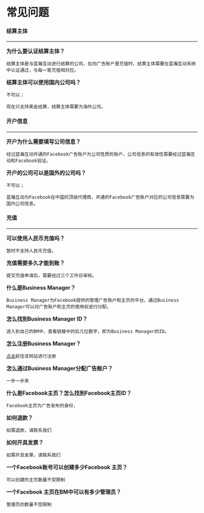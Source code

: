 # 常见问题

#### 结算主体

---

**为什么要认证结算主体？**

`结算主体是与蓝瀚互动进行结算的公司，在向广告账户里充值时，结算主体需要在蓝瀚互动系统中认证通过，与每一笔充值相对应。`

**结算主体可以使用国内公司吗？**

`不可以；`

`现在只支持美金结算，结算主体需要为海外公司。`

#### 开户信息

---

**开户为什么需要填写公司信息？**

`经过蓝瀚互动开通的Facebook广告账户为公司性质的账户，公司信息的有效性需要经过蓝瀚互动和Facebook验证。`

**开户的公司可以是国外的公司吗？**

`不可以；`

`蓝瀚互动为Facebook在中国的顶级代理商，开通的Facebook广告账户对应的公司信息需要为国内公司信息。`

#### 充值

---

**可以使用人民币充值吗？**

`暂时不支持人民币充值。`

**充值需要多久才能到账？**

`提交充值申请后，需要经过三个工作日审核。`

**什么是Business Manager？**

`Business Manager为Facebook提供的管理广告账户和主页的平台，通过Business Manager可以对广告账户和主页的使用权进行分配。`

**怎么找到Business Manager ID？**

`进入到自己的BM中，查看链接中的后几位数字，即为Business Manager的ID。`

**怎么注册Business Manager？**

[`点击`](/Business.facebook.com)`前往该网站进行注册`

**怎么通过Business Manager分配广告账户？**

`一步一步来`

**什么是Facebook主页？怎么找到Facebook主页ID？**

`Facebook主页为广告发布的身份，`

**如何退款？**

`如需退款，请联系我们`

**如何开具发票？**

`如需开具发票，请联系我们`

**一个Facebook账号可以创建多少Facebook 主页？**

`可以创建的主页数量不受限制`

**一个Facebook 主页在BM中可以有多少管理员？**

`管理员的数量不受限制`

